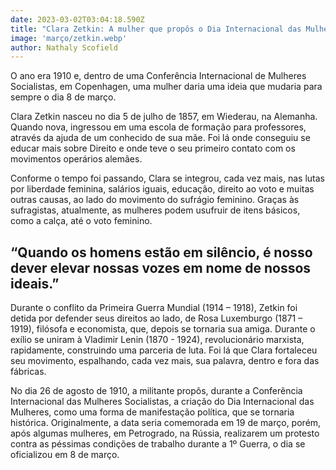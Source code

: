 ```yaml
---
date: 2023-03-02T03:04:18.590Z
title: "Clara Zetkin: A mulher que propôs o Dia Internacional das Mulheres"
image: 'março/zetkin.webp'
author: Nathaly Scofield
---
```

O ano era 1910 e, dentro de uma Conferência Internacional de Mulheres Socialistas, em Copenhagen, uma mulher daria uma ideia que mudaria para sempre o dia 8 de março.

Clara Zetkin nasceu no dia 5 de julho de 1857, em Wiederau, na Alemanha. Quando nova, ingressou em uma escola de formação para professores, através da ajuda de um conhecido de sua mãe. Foi lá onde conseguiu se educar mais sobre Direito e onde teve o seu primeiro contato com os movimentos operários alemães.

Conforme o tempo foi passando, Clara se integrou, cada vez mais, nas lutas por liberdade feminina, salários iguais, educação, direito ao voto e muitas outras causas, ao lado do movimento do sufrágio feminino. Graças às sufragistas, atualmente, as mulheres podem usufruir de itens básicos, como a calça, até o voto feminino.

## “Quando os homens estão em silêncio, é nosso dever elevar nossas vozes em nome de nossos ideais.”

Durante o conflito da Primeira Guerra Mundial (1914 – 1918), Zetkin foi detida por defender seus direitos ao lado, de Rosa Luxemburgo (1871 – 1919), filósofa e economista, que, depois se tornaria sua amiga. Durante o exílio se uniram à Vladimir Lenin (1870 - 1924), revolucionário marxista, rapidamente, construindo uma parceria de luta. Foi lá que Clara fortaleceu seu movimento, espalhando, cada vez mais, sua palavra, dentro e fora das fábricas.

No dia 26 de agosto de 1910, a militante propôs, durante a Conferência Internacional das Mulheres Socialistas, a criação do Dia Internacional das Mulheres, como uma forma de manifestação política, que se tornaria histórica. Originalmente, a data seria comemorada em 19 de março, porém, após algumas mulheres, em Petrogrado, na Rússia, realizarem um protesto contra as péssimas condições de trabalho durante a 1º Guerra, o dia se oficializou em 8 de março.